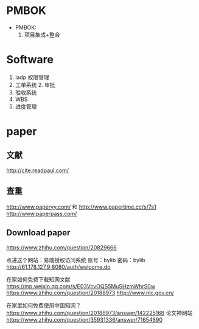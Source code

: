 # PMBOK
- PMBOK:
    1. 项目集成+整合

# Software
1. ladp 权限管理
2. 工单系统
    2. 审批
3. 验收系统
4. WBS
5. 进度管理

# paper
## 文献
http://cite.readpaul.com/

## 查重
http://www.paperyy.com/ 和
http://www.papertime.cc/s/7s1
http://www.paperpass.com/


## Download paper
https://www.zhihu.com/question/20829666

点进这个网站：易瑞授权访问系统 账号：bylib 密码：bylib
http://61.178.127.9:8080/auth/welcome.do 

在家如何免费下载知网文献
https://mp.weixin.qq.com/s/E03VcvOQS5MuSHzmWhrS0w
https://www.zhihu.com/question/20188973
http://www.nlc.gov.cn/

在家里如何免费使用中国知网？
https://www.zhihu.com/question/20188973/answer/142225168
论文神网站
https://www.zhihu.com/question/35931336/answer/71654690